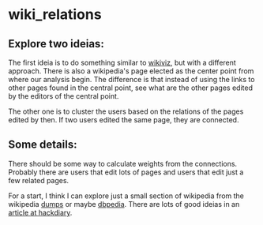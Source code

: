 wiki_relations
==============

Explore two ideias:
-------------------

The first ideia is to do something similar to [wikiviz][], but with a different approach. There is also a wikipedia's page elected as the center point from where our analysis begin. The difference is that instead of using the links to other pages found in the central point, see what are the other pages edited by the editors of the central point.

The other one is to cluster the users based on the relations of the pages edited by then. If two users edited the same page, they are connected.

Some details:
-------------

There should be some way to calculate weights from the connections. Probably there are users that edit lots of pages and users that edit just a few related pages.

For a start, I think I can explore just a small section of wikipedia from the wikipedia [dumps][] or maybe [dbpedia]. There are lots of good ideias in an [article at hackdiary].

[wikiviz]: http://www.chrisharrison.net/projects/wikiviz/
[dumps]: http://dumps.wikimedia.org/enwiki/
[dbpedia]: http://dbpedia.org/About
[article at hackdiary]: http://www.hackdiary.com/2012/04/05/extracting-a-social-graph-from-wikipedia-people-pages/

